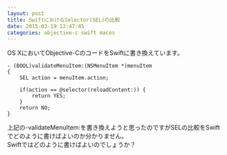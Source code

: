 ```yaml
---
layout: post
title: SwiftにおけるSelector(SEL)の比較
date: 2015-03-19 12:47:45
categories: objective-c swift macos
---
```

<p>OS XにおいてObjective-CのコードをSwiftに書き換えています。</p>

```
- (BOOL)validateMenuItem:(NSMenuItem *)menuItem
{
    SEL action = menuItem.action;

    if(action == @selector(reloadContent:)) {
        return YES;
    }
    return NO;
}
```

<p>上記の-validateMenuItem:を書き換えようと思ったのですがSELの比較をSwiftでどのように書けばよいのか分かりません。<br>
Swiftではどのように書けばよいのでしょうか？</p>
